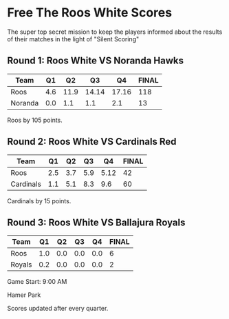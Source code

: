 # Free The Roos White Scores

The super top secret mission to keep the players informed about the results of their matches in the light of "Silent Scoring"

## Round 1: Roos White VS Noranda Hawks

| Team    | Q1  | Q2   | Q3    | Q4    | FINAL |
|---------|-----|------|-------|-------|-------|
| Roos    | 4.6 | 11.9 | 14.14 | 17.16 | 118   |
| Noranda | 0.0 | 1.1  | 1.1   | 2.1   | 13    |

Roos by 105 points.

## Round 2: Roos White VS Cardinals Red

| Team      | Q1  | Q2  | Q3 | Q4  | FINAL |
|-----------|-----|-----|----|-----|-------|
| Roos      | 2.5 | 3.7 | 5.9| 5.12| 42    |
| Cardinals | 1.1 | 5.1 | 8.3| 9.6 | 60    |

Cardinals by 15 points.

## Round 3: Roos White VS Ballajura Royals

| Team      | Q1  | Q2  | Q3 | Q4  | FINAL |
|-----------|-----|-----|----|-----|-------|
| Roos      | 1.0 | 0.0 | 0.0| 0.0 | 6     |
| Royals    | 0.2 | 0.0 | 0.0| 0.0 | 2     |

Game Start: 9:00 AM

Hamer Park

Scores updated after every quarter.






